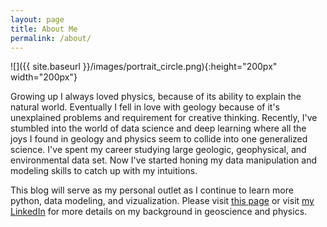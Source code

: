 ```yaml
---
layout: page
title: About Me
permalink: /about/
---
```


![]({{ site.baseurl }}/images/portrait_circle.png){:height="200px" width="200px"}

Growing up I always loved physics, because of its ability to explain the natural world. Eventually I fell in love with geology because of it's unexplained problems and requirement for creative thinking. Recently, I've stumbled into the world of data science and deep learning where all the joys I found in geology and physics seem to collide into one generalized science. I've spent my career studying large geologic, geophysical, and environmental data set. Now I've started honing my data manipulation and modeling skills to catch up with my intuitions.

This blog will serve as my personal outlet as I continue to learn more python, data modeling, and vizualization. Please visit [this page](https://rysarmstr.github.io/Data-Bites-Blog/2020/04/25/Introduction.html) or visit [my LinkedIn](https://www.linkedin.com/in/rysarmstr/) for more details on my background in geoscience and physics.